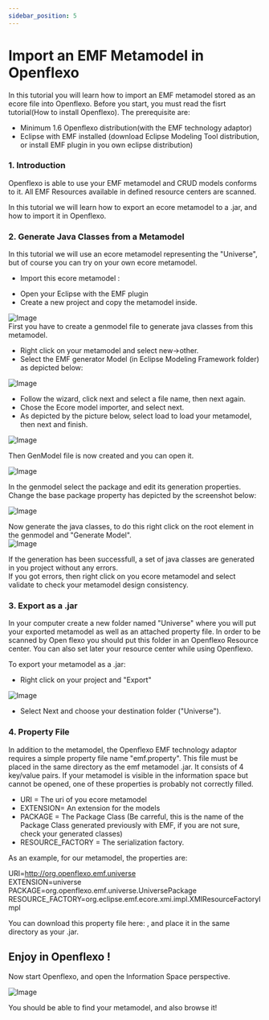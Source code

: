 ```yaml
---
sidebar_position: 5
---
```


# Import an EMF Metamodel in Openflexo

In this tutorial you will learn how to import an EMF metamodel stored as an ecore file into Openflexo. Before you start, you must read the fisrt tutorial(How to install Openflexo). The prerequisite are:  

*   Minimum 1.6 Openflexo distribution(with the EMF technology adaptor)
*   Eclipse with EMF installed (download Eclipse Modeling Tool distribution, or install EMF plugin in you own eclipse distribution)

### 1. Introduction

Openflexo is able to use your EMF metamodel and CRUD models conforms to it. All EMF Resources available in defined resource centers are scanned.  

In this tutorial we will learn how to export an ecore metamodel to a .jar, and how to import it in Openflexo.  

### 2. Generate Java Classes from a Metamodel

In this tutorial we will use an ecore metamodel representing the "Universe", but of course you can try on your own ecore metamodel.  

*   Import this ecore metamodel : 
<!-- [universe.ecore](tiki-download_file.php?fileId=261) -->
*   Open your Eclipse with the EMF plugin
*   Create a new project and copy the metamodel inside.

![Image](/images/tutorials/article7-Tutorial-3a-Import-an-EMF-Metamodel-in-Openflexo/display260.png)  
First you have to create a genmodel file to generate java classes from this metamodel.  

*   Right click on your metamodel and select new->other.
*   Select the EMF generator Model (in Eclipse Modeling Framework folder) as depicted below:

![Image](/images/tutorials/article7-Tutorial-3a-Import-an-EMF-Metamodel-in-Openflexo/display254.png)  

*   Follow the wizard, click next and select a file name, then next again.
*   Chose the Ecore model importer, and select next.
*   As depicted by the picture below, select load to load your metamodel, then next and finish.

![Image](/images/tutorials/article7-Tutorial-3a-Import-an-EMF-Metamodel-in-Openflexo/display255.png)  

Then GenModel file is now created and you can open it.  

![Image](/images/tutorials/article7-Tutorial-3a-Import-an-EMF-Metamodel-in-Openflexo/display256.png)  

In the genmodel select the package and edit its generation properties. Change the base package property has depicted by the screenshot below:  

![Image](/images/tutorials/article7-Tutorial-3a-Import-an-EMF-Metamodel-in-Openflexo/display262.png)  

Now generate the java classes, to do this right click on the root element in the genmodel and "Generate Model".  
![Image](/images/tutorials/article7-Tutorial-3a-Import-an-EMF-Metamodel-in-Openflexo/display258.png)  

If the generation has been successfull, a set of java classes are generated in you project without any errors.  
If you got errors, then right click on you ecore metamodel and select validate to check your metamodel design consistency.  

### 3. Export as a .jar

In your computer create a new folder named "Universe" where you will put your exported metamodel as well as an attached property file. In order to be scanned by Open flexo you should put this folder in an Openflexo Resource center. You can also set later your resource center while using Openflexo.  

To export your metamodel as a .jar:  

*   Right click on your project and "Export"

![Image](/images/tutorials/article7-Tutorial-3a-Import-an-EMF-Metamodel-in-Openflexo/display263.png)  

*   Select Next and choose your destination folder ("Universe").

### 4. Property File

In addition to the metamodel, the Openflexo EMF technology adaptor requires a simple property file name "emf.property". This file must be placed in the same directory as the emf metamodel .jar. It consists of 4 key/value pairs. If your metamodel is visible in the information space but cannot be opened, one of these properties is probably not correctly filled.  

*   URI = The uri of you ecore metamodel
*   EXTENSION= An extension for the models
*   PACKAGE = The Package Class (Be carreful, this is the name of the Package Class generated previously with EMF, if you are not sure, check your generated classes)
*   RESOURCE_FACTORY = The serialization factory.

As an example, for our metamodel, the properties are:  

URI=http://org.openflexo.emf.universe  
EXTENSION=universe  
PACKAGE=org.openflexo.emf.universe.UniversePackage  
RESOURCE_FACTORY=org.eclipse.emf.ecore.xmi.impl.XMIResourceFactoryImpl  

You can download this property file here: <!--[emf.properties](tiki-download_file.php?fileId=264) -->, and place it in the same directory as your .jar.  

## Enjoy in Openflexo !

Now start Openflexo, and open the Information Space perspective.  

![Image](/images/tutorials/article7-Tutorial-3a-Import-an-EMF-Metamodel-in-Openflexo/display265.png)  

You should be able to find your metamodel, and also browse it!  
